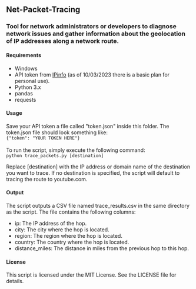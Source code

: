 ## Net-Packet-Tracing
### Tool for network administrators or developers to diagnose network issues and gather information about the geolocation of IP addresses along a network route.

#### Requirements
- Windows
- API token from [IPinfo](https://ipinfo.io/) (as of 10/03/2023 there is a basic plan for personal use).
- Python 3.x
- pandas
- requests
#### Usage
Save your API token a file called "token.json" inside this folder. The token.json file should look something like:\
```{"token": "YOUR TOKEN HERE"}```\
\
To run the script, simply execute the following command:\
```python trace_packets.py [destination]```

Replace [destination] with the IP address or domain name of the destination you want to trace. If no destination is specified, the script will default to tracing the route to youtube.com.

#### Output
The script outputs a CSV file named trace_results.csv in the same directory as the script. The file contains the following columns:

- ip: The IP address of the hop.
- city: The city where the hop is located.
- region: The region where the hop is located.
- country: The country where the hop is located.
- distance_miles: The distance in miles from the previous hop to this hop.

#### License
This script is licensed under the MIT License. See the LICENSE file for details.